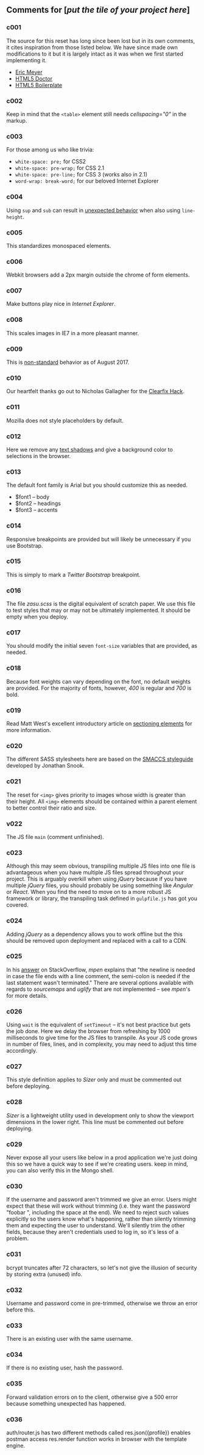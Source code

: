 ## Comments for [*put the tile of your project here*]

### c001
The source for this reset has long since been lost but in its own comments, it cites inspiration from those listed below. We have since made own modifications to it but it is largely intact as it was when we first started implementing it.
+ [Eric Meyer](http://meyerweb.com)
+ [HTML5 Doctor](http://html5doctor.com)
+ [HTML5 Boilerplate](http://html5boilerplate.com)

### c002
Keep in mind that the ` <table> ` element still needs *cellspacing="0"* in the markup.

### c003
For those among us who like trivia:
+ ` white-space: pre; ` for CSS2
+ ` white-space: pre-wrap; ` for CSS 2.1
+ ` white-space: pre-line; ` for CSS 3 (works also in 2.1)
+ ` word-wrap: break-word; ` for our beloved Internet Explorer

### c004
Using ` sup ` and ` sub ` can result in [unexpected behavior](https://gist.github.com/unruthless/413930) when also using ` line-height `.

### c005
This standardizes monospaced elements.

### c006
Webkit browsers add a 2px margin outside the chrome of form elements.

### c007
Make buttons play nice in *Internet Explorer*.

### c008
This scales images in IE7 in a more pleasant manner.

### c009
This is [non-standard](https://developer.mozilla.org/en-US/docs/Web/CSS/-webkit-tap-highlight-color) behavior as of August 2017.

### c010
Our heartfelt thanks go out to Nicholas Gallagher for the [Clearfix Hack](http://nicolasgallagher.com/micro-clearfix-hack/).

### c011
Mozilla does not style placeholders by default.

### c012
Here we remove any [text shadows](http://twitter.com/miketaylr/status/12228805301) and give a background color to selections in the browser.

### c013
The default font family is Arial but you should customize this as needed.
+ $font1 – body
+ $font2 – headings
+ $font3 – accents

### c014
Responsive breakpoints are provided but will likely be unnecessary if you use Bootstrap.

### c015
This is simply to mark a *Twitter Bootstrap* breakpoint.

### c016
The file *zasu.scss* is the digital equivalent of scratch paper. We use this file to test styles that may or may not be ultimately implemented. It should be empty when you deploy.

### c017
You should modify the initial seven ` font-size ` variables that are provided, as needed.

### c018
Because font weights can vary depending on the font, no default weights are provided. For the majority of fonts, however, *400* is regular and *700* is bold.

### c019
Read Matt West's excellent introductory article on [sectioning elements](http://blog.teamtreehouse.com/use-html5-sectioning-elements) for more information.

### c020
The different SASS stylesheets here are based on the [SMACCS styleguide](https://smacss.com/) developed by Jonathan Snook.

### c021
The reset for ` <img> ` gives priority to images whose width is greater than their height. All ` <img> ` elements should be contained within a parent element to better control their ratio and size.

### v022
The JS file ` main ` (comment unfinished).

### c023
Although this may seem obvious, transpiling multiple JS files into one file is advantageous when you have multiple JS files spread throughout your project. This is arguably overkill when using *jQuery* because if you have multiple *jQuery* files, you should probably be using something like *Angular* or *React*. When you find the need to move on to a more robust JS framework or library, the transpiling task defined in ` gulpfile.js ` has got you covered.

### c024
Adding *jQuery* as a dependency allows you to work offline but the this should be removed upon deployment and replaced with a call to a CDN.

### c025
In his [answer](https://stackoverflow.com/questions/24591854/using-gulp-to-concatenate-and-uglify-files) on StackOverflow, *mpen* explains that "the newline is needed in case the file ends with a line comment, the semi-colon is needed if the last statement wasn't terminated." There are several options available with regards to *sourcemaps* and *uglify* that are not implemented – see *mpen*'s for more details.

### c026
Using ` wait ` is the equivalent of ` setTimeout ` – it's not best practice but gets the job done. Here we delay the browser from refreshing by 1000 milliseconds to give time for the JS files to transpile. As your JS code grows in number of files, lines, and in complexity, you may need to adjust this time accordingly.

### c027
This style definition applies to *Sizer* only and must be commented out before deploying.

### c028
*Sizer* is a lightweight utility used in development only to show the viewport dimensions in the lower right. This line must be commented out before deploying.

### c029
Never expose all your users like below in a prod application we're just doing this so we have a quick way to see if we're creating users. keep in mind, you can also verify this in the Mongo shell.

### c030
If the username and password aren't trimmed we give an error.  Users might expect that these will work without trimming (i.e. they want the password "foobar ", including the space at the end).  We need to reject such values explicitly so the users know what's happening, rather than silently trimming them and expecting the user to understand. We'll silently trim the other fields, because they aren't credentials used to log in, so it's less of a problem.

### c031
bcrypt truncates after 72 characters, so let's not give the illusion of security by storing extra (unused) info.

### c032
Username and password come in pre-trimmed, otherwise we throw an error before this.

### c033
There is an existing user with the same username.

### c034
If there is no existing user, hash the password.

### c035
Forward validation errors on to the client, otherwise give a 500 error because something unexpected has happened.

### c036
auth/router.js has two different methods called
res.json({profile}) enables postman access
res.render function works in browser with the template engine.

